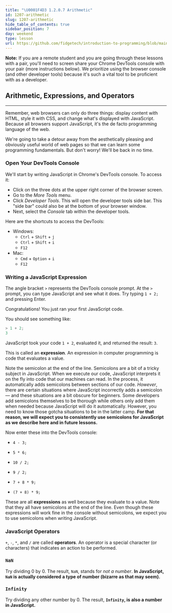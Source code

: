 ```yaml
---
title: "\U0001F4D3 1.2.0.7 Arithmetic"
id: 1207-arithmetic
slug: 1207-arithmetic
hide_table_of_contents: true
sidebar_position: 7
day: weekend
type: lesson
url: https://github.com/fidgetech/introduction-to-programming/blob/main/0g_arithmetic.md
---
```


**Note:** If you are a remote student and you are going through these lessons with a pair, you'll need to screen share your Chrome DevTools console with your pair (more instructions below). We prioritize using the browser console (and other developer tools) because it's such a vital tool to be proficient with as a developer.

## Arithmetic, Expressions, and Operators

---

Remember, web browsers can only do three things: display content with HTML, style it with CSS, and change what's displayed with JavaScript. Because all browsers support JavaScript, it's the de facto programming language of the web.

We're going to take a detour away from the aesthetically pleasing and obviously useful world of web pages so that we can learn some programming fundamentals. But don't worry! We'll be back in no time.

### Open Your DevTools Console

We'll start by writing JavaScript in Chrome's DevTools console. To access it:

* Click on the three dots at the upper right corner of the browser screen.
* Go to the *More Tools* menu. 
* Click *Developer Tools*. This will open the developer tools side bar. This "side bar" could also be at the bottom of your browser window. 
* Next, select the *Console* tab within the developer tools.

Here are the shortcuts to access the DevTools:

* Windows: 
  * `Ctrl` + `Shift` + `j`
  * `Ctrl` + `Shift` + `i`
  * `F12`
* Mac: 
  * `Cmd` + `Option` + `i`
  * `F12`

### Writing a JavaScript Expression

The angle bracket `>` represents the DevTools console prompt. At the `>` prompt, you can type JavaScript and see what it does. Try typing `1 + 2;` and pressing Enter.

Congratulations! You just ran your first JavaScript code.

You should see something like:

```javascript
> 1 + 2;
3
```

JavaScript took your code `1 + 2`, evaluated it, and returned the result: `3`.

This is called an **expression**. An expression in computer programming is code that evaluates a value.

Note the semicolon at the end of the line. Semicolons are a bit of a tricky subject in JavaScript. When we execute our code, JavaScript interprets it on the fly into code that our machines can read. In the process, it automatically adds semicolons between sections of our code. _However_, there are certain situations where JavaScript incorrectly adds a semicolon — and these situations are a bit obscure for beginners. Some developers add semicolons themselves to be thorough while others only add them when needed because JavaScript will do it automatically. However, you need to know those gotcha situations to be in the latter camp. **For that reason, we will expect you to consistently use semicolons for JavaScript as we describe here and in future lessons.**

Now enter these into the DevTools console:

* `4 - 3;`

* `5 * 6;`

* `10 / 2;`

* `9 / 2;`

* `7 + 8 * 9;`

* `(7 + 8) * 9;`

These are all **expressions** as well because they evaluate to a value. Note that they all have semicolons at the end of the line. Even though these expressions will work fine in the console without semicolons, we expect you to use semicolons when writing JavaScript.

### JavaScript Operators

`+`, `-`, `*`, and `/` are called **operators**. An operator is a special character (or characters) that indicates an action to be performed.

### `NaN`

Try dividing 0 by 0. The result, `NaN`, stands for *not a number*. **In JavaScript, `NaN` is actually considered a type of number (bizarre as that may seem).**

### `Infinity`

Try dividing any other number by 0. The result, **`Infinity`, is also a number in JavaScript.**
